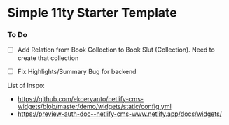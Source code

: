 # Simple 11ty Starter Template


### To Do
- [ ] Add Relation from Book Collection to Book Slut (Collection). Need to create that collection
- [ ] Fix Highlights/Summary Bug for backend




List of Inspo:
- https://github.com/ekoeryanto/netlify-cms-widgets/blob/master/demo/widgets/static/config.yml
- https://preview-auth-doc--netlify-cms-www.netlify.app/docs/widgets/